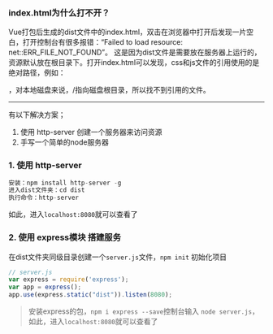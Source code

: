 ### index.html为什么打不开？
Vue打包后生成的dist文件中的index.html，双击在浏览器中打开后发现一片空白，打开控制台有很多报错：“Failed to load resource: net::ERR_FILE_NOT_FOUND”。
这是因为dist文件是需要放在服务器上运行的，资源默认放在根目录下。打开index.html可以发现，css和js文件的引用使用的是绝对路径，例如：
<link href=/css/chunk-00d5eabc.f78fa75d.css rel=prefetch>，对本地磁盘来说，/指向磁盘根目录，所以找不到引用的文件。

------

有以下解决方案；
1. 使用 http-server 创建一个服务器来访问资源
2. 手写一个简单的node服务器

### 1. 使用 http-server
```js
安装：npm install http-server -g
进入dist文件夹：cd dist
执行命令：http-server
```
如此，进入`localhost:8080`就可以查看了

### 2. 使用 express模块 搭建服务
在dist文件夹同级目录创建一个`server.js`文件，`npm init` 初始化项目
```js
// server.js
var express = require('express');
var app = express();
app.use(express.static("dist")).listen(8080);
```
> 安装express的包，`npm i express --save`控制台输入 `node server.js`，如此，进入`localhost:8080`就可以查看了